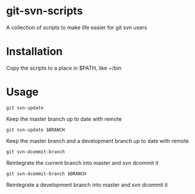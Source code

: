 git-svn-scripts
===============

A collection of scripts to make life easier for git svn users

Installation
===============

Copy the scripts to a place in $PATH, like ~/bin

Usage
===============
`git svn-update`

Keep the master branch up to date with remote

`git svn-update $BRANCH`

Keep the master branch and a development branch up to date with remote

`git svn-dcommit-branch`

Reintegrate the current branch into master and svn dcommit it

`git svn-dcommit-branch $BRANCH`

Reintegrate a development branch into master and svn dcommit it
